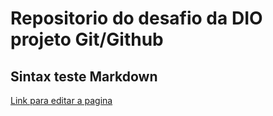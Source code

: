 # Repositorio do desafio da DIO projeto Git/Github
## Sintax teste Markdown
  [Link para editar a pagina](https://github.com/Arthur1p/Primeiro-repositorio-teste/edit/main/README.md)
